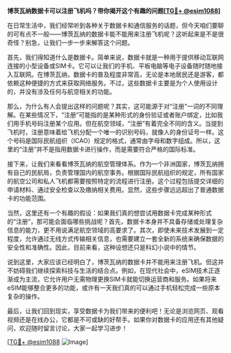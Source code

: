 **博茨瓦纳数据卡可以注册飞机吗？带你揭开这个有趣的问题[[TG💪+ @esim1088](https://t.me/s/esim1088)]**

在日常生活中，我们经常听到各种关于数据卡和通信服务的话题，但今天咱们要聊的可有点不一般——博茨瓦纳的数据卡能不能用来注册飞机呢？这听起来是不是很奇怪？别急，让我们一步一步来解答这个问题。

首先，我们得知道什么是数据卡。简单来说，数据卡就是一种用于提供移动互联网连接的小型设备或SIM卡。它可以让我们的手机、平板电脑等电子设备随时随地接入互联网。在博茨瓦纳，数据卡的普及程度非常高，无论是本地居民还是游客，都依赖这种便捷的方式来获取网络服务。不过，这些数据卡主要是为个人使用设计的，并没有涉及任何与航空相关的功能。

那么，为什么有人会提出这样的问题呢？其实，这可能源于对“注册”一词的不同理解。在某些情况下，“注册”可能指的是某种形式的身份验证或者账户绑定，比如我们用手机号码注册某个应用。但在航空领域，“注册”有着完全不同的含义。当提到飞机时，注册意味着给飞机分配一个唯一的识别号码，就像人的身份证号一样。这个号码是国际民航组织（ICAO）规定的格式，通常由字母和数字组成。所以，这里的“注册”并不是指用数据卡进行操作，而是需要符合严格的国际标准。

接下来，让我们来看看博茨瓦纳的航空管理体系。作为一个非洲国家，博茨瓦纳拥有自己的民航局，负责管理国内的航空事务。根据国际民航组织的规定，所有国家的航空公司和私人飞机都需要按照特定的流程进行注册。这个过程包括提交详细的申请材料、通过安全检查以及缴纳相关费用。显然，这些步骤远远超出了普通数据卡的功能范围。

当然，这里还有一个有趣的假设：如果我们真的想尝试用数据卡完成某种形式的“注册”，那可能会面临哪些挑战呢？首先，数据卡本身并不具备存储或处理复杂信息的能力，更不用说满足航空领域的高要求了。其次，即使未来技术发展到一定程度，允许通过无线方式传输相关信息，也需要建立一套全新的系统来确保数据的安全性和准确性。因此，目前来看，这种设想还只是科幻小说中的情节。

说到这里，大家应该已经明白了，博茨瓦纳的数据卡并不能用来注册飞机。但这并不妨碍我们继续探索科技与生活的结合点。例如，在现代社会中，eSIM技术正逐渐成为主流，它允许用户无需物理更换SIM卡就能切换运营商和服务。如果将来eSIM能够整合更多的功能，或许有一天我们真的可以通过手机轻松完成一些原本复杂的操作。

最后，让我们回到现实，享受数据卡为我们带来的便利吧！无论是浏览网页、观看视频还是在线办公，它都是不可或缺的好帮手。如果你对数据卡的应用还有其他疑问，欢迎随时留言讨论，大家一起学习进步！

[[TG💪+ @esim1088](https://t.me/s/esim1088) ![Image](https://i.postimg.cc/4NQfJmqS/Snipaste-2025-05-13-00-14-12.png)]